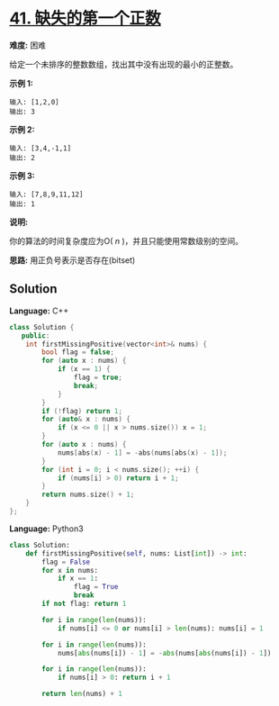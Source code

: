 # [41. 缺失的第一个正数](https://leetcode-cn.com/problems/first-missing-positive/)

**难度:** 困难

给定一个未排序的整数数组，找出其中没有出现的最小的正整数。

 **示例 1:** 

```
输入: [1,2,0]
输出: 3
```

 **示例 2:** 

```
输入: [3,4,-1,1]
输出: 2
```

 **示例 3:** 

```
输入: [7,8,9,11,12]
输出: 1
```

 **说明:** 

你的算法的时间复杂度应为O( *n* )，并且只能使用常数级别的空间。

**思路:** 用正负号表示是否存在(bitset)

## Solution


**Language:** C++
```C++
class Solution {
   public:
    int firstMissingPositive(vector<int>& nums) {
        bool flag = false;
        for (auto x : nums) {
            if (x == 1) {
                flag = true;
                break;
            }
        }
        if (!flag) return 1;
        for (auto& x : nums) {
            if (x <= 0 || x > nums.size()) x = 1;
        }
        for (auto x : nums) {
            nums[abs(x) - 1] = -abs(nums[abs(x) - 1]);
        }
        for (int i = 0; i < nums.size(); ++i) {
            if (nums[i] > 0) return i + 1;
        }
        return nums.size() + 1;
    }
};

```

**Language:** Python3
```Python
class Solution:
    def firstMissingPositive(self, nums: List[int]) -> int:
        flag = False
        for x in nums:
            if x == 1:
                flag = True
                break
        if not flag: return 1

        for i in range(len(nums)):
            if nums[i] <= 0 or nums[i] > len(nums): nums[i] = 1

        for i in range(len(nums)):
            nums[abs(nums[i]) - 1] = -abs(nums[abs(nums[i]) - 1])

        for i in range(len(nums)):
            if nums[i] > 0: return i + 1

        return len(nums) + 1

```